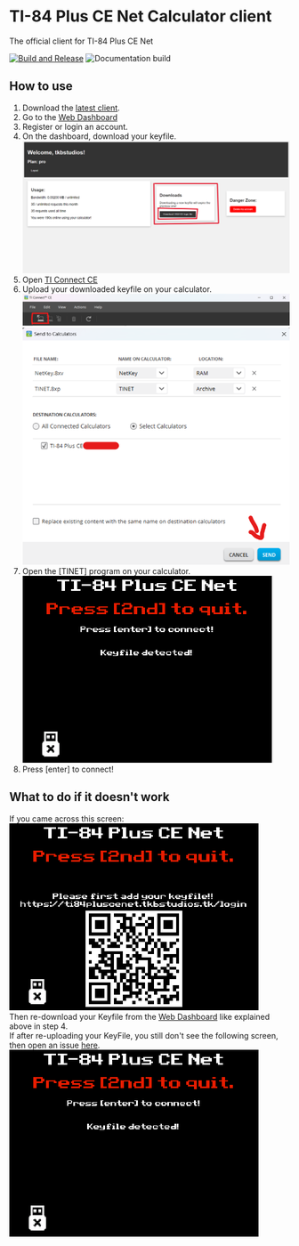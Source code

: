 # TI-84 Plus CE Net Calculator client
The official client for TI-84 Plus CE Net

[![Build and Release](https://github.com/tkbstudios/ti84pluscenet-calc/actions/workflows/build-release-dev.yml/badge.svg)](https://github.com/tkbstudios/ti84pluscenet-calc/actions/workflows/build-release-dev.yml)
![Documentation build](https://readthedocs.org/projects/ti84pluscenet-calc/badge/?version=latest)

## How to use
1. Download the [latest client](https://github.com/tkbstudios/ti84pluscenet-calc/releases/latest).  
2. Go to the [Web Dashboard](https://ti84pluscenet.tkbstudios.tk/)  
3. Register or login an account.  
4. On the dashboard, download your keyfile.  
![Download KeyFile Image](images/docs/downloadkeyfile.png)
5. Open [TI Connect CE](https://education.ti.com/en/products/computer-software/ti-connect-ce-sw)  
6. Upload your downloaded keyfile on your calculator.  
![Upload KeyFile Image 1](images/docs/UploadKeyFile1.png)  
![Upload KeyFile Image 2](images/docs/UploadKeyFile2.png)  
7. Open the [TINET] program on your calculator.  
![KeyFile Detected Image](images/docs/calcKeyFileDetected.png)  
8. Press [enter] to connect!  

## What to do if it doesn't work
If you came across this screen:  
![KeyFile Not Detected Image](images/docs/calcKeyFileNotDetected.png)  
Then re-download your Keyfile from the [Web Dashboard](https://ti84pluscenet.tkbstudios.tk/) like explained above in step 4.  
If after re-uploading your KeyFile, you still don't see the following screen, then open an issue [here](https://github.com/tkbstudios/ti84pluscenet-calc/issues).  
![KeyFile Detected Image](images/docs/calcKeyFileDetected.png)  